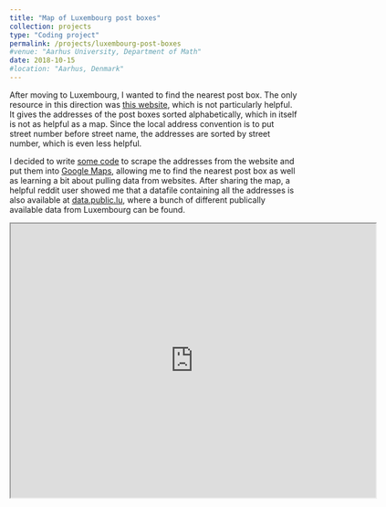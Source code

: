 ```yaml
---
title: "Map of Luxembourg post boxes"
collection: projects
type: "Coding project"
permalink: /projects/luxembourg-post-boxes
#venue: "Aarhus University, Department of Math"
date: 2018-10-15
#location: "Aarhus, Denmark"
---
```


After moving to Luxembourg, I wanted to find the nearest post box. The only resource in this direction was [this website][1], which is not particularly helpful. It gives the addresses of the post boxes sorted alphabetically, which in itself is not as helpful as a map. Since the local address convention is to put street number before street name, the addresses are sorted by street number, which is even less helpful.

I decided to write [some code][2] to scrape the addresses from the website and put them into [Google Maps][3], allowing me to find the nearest post box as well as learning a bit about pulling data from websites. After sharing the map, a helpful reddit user showed me that a datafile containing all the addresses is also available at [data.public.lu][4], where a bunch of different publically available data from Luxembourg can be found.

<iframe src="https://www.google.com/maps/d/embed?mid=1jVL1J6kxpNzRxrro8DM2HlKp2ZM0SyAI" width="640" height="480"></iframe>

[1]: https://www.post.lu/en/independants-et-pme/solutions-postales/trouver-une-boite-aux-lettres
[2]: https://github.com/AndBM/luxembourg-postboxes
[3]: https://www.google.com/maps/d/viewer?mid=1jVL1J6kxpNzRxrro8DM2HlKp2ZM0SyAI&ll=49.63663988035693%2C6.146804007843912&z=12
[4]: https://data.public.lu/fr/datasets/adresses-et-heures-de-releve-des-boites-aux-lettres-post-luxembourg/
